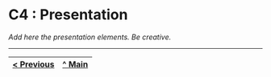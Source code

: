 # C4 : Presentation

_Add here the presentation elements. Be creative._

---  
[< Previous](https://github.com/tcm21-tw-g04/tcm-tw-g04/blob/main/Doc/C3.md) | [^ Main](../../../) | 
:--- | :---: | 
